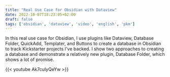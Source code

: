 ```yaml
---
title: "Real Use Case for Obsidian with Dataview"
date: 2022-10-07T18:23:05+02:00
draft: false
tags: ['obsidian', 'dataview', 'video', 'english', 'pkm']
---
```

In this real use case for Obsidian, I use plugins like Dataview, Database Folder, QuickAdd, Templater, and Buttons to create a database in Obsidian to track Kickstarter projects I've backed. I show two approaches to creating a database and demonstrate a relatively new plugin, Database Folder, which shows a lot of promise.

{{< youtube Ak7cuIyQeYw >}}